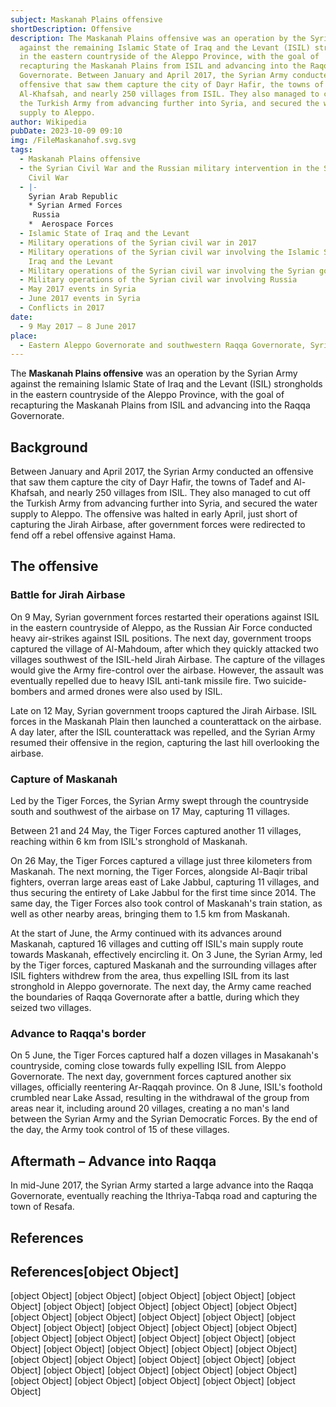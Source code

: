```yaml
---
subject: Maskanah Plains offensive
shortDescription: Offensive
description: The Maskanah Plains offensive was an operation by the Syrian Army
  against the remaining Islamic State of Iraq and the Levant (ISIL) strongholds
  in the eastern countryside of the Aleppo Province, with the goal of
  recapturing the Maskanah Plains from ISIL and advancing into the Raqqa
  Governorate. Between January and April 2017, the Syrian Army conducted an
  offensive that saw them capture the city of Dayr Hafir, the towns of Tadef and
  Al-Khafsah, and nearly 250 villages from ISIL. They also managed to cut off
  the Turkish Army from advancing further into Syria, and secured the water
  supply to Aleppo.
author: Wikipedia
pubDate: 2023-10-09 09:10
img: /FileMaskanahof.svg.svg
tags:
  - Maskanah Plains offensive
  - the Syrian Civil War and the Russian military intervention in the Syrian
    Civil War
  - |-
    Syrian Arab Republic
    * Syrian Armed Forces
     Russia 
    *  Aerospace Forces
  - Islamic State of Iraq and the Levant
  - Military operations of the Syrian civil war in 2017
  - Military operations of the Syrian civil war involving the Islamic State of
    Iraq and the Levant
  - Military operations of the Syrian civil war involving the Syrian government
  - Military operations of the Syrian civil war involving Russia
  - May 2017 events in Syria
  - June 2017 events in Syria
  - Conflicts in 2017
date:
  - 9 May 2017 – 8 June 2017
place:
  - Eastern Aleppo Governorate and southwestern Raqqa Governorate, Syria
---
```


The **Maskanah Plains offensive** was an operation by the Syrian Army against the remaining Islamic State of Iraq and the Levant (ISIL) strongholds in the eastern countryside of the Aleppo Province, with the goal of recapturing the Maskanah Plains from ISIL and advancing into the Raqqa Governorate.

## Background
Between January and April 2017, the Syrian Army conducted an offensive that saw them capture the city of Dayr Hafir, the towns of Tadef and Al-Khafsah, and nearly 250 villages from ISIL. They also managed to cut off the Turkish Army from advancing further into Syria, and secured the water supply to Aleppo. The offensive was halted in early April, just short of capturing the Jirah Airbase, after government forces were redirected to fend off a rebel offensive against Hama.

## The offensive


### Battle for Jirah Airbase
On 9 May, Syrian government forces restarted their operations against ISIL in the eastern countryside of Aleppo, as the Russian Air Force conducted heavy air-strikes against ISIL positions. The next day, government troops captured the village of Al-Mahdoum, after which they quickly attacked two villages southwest of the ISIL-held Jirah Airbase. The capture of the villages would give the Army fire-control over the airbase. However, the assault was eventually repelled due to heavy ISIL anti-tank missile fire. Two suicide-bombers and armed drones were also used by ISIL.

Late on 12 May, Syrian government troops captured the Jirah Airbase. ISIL forces in the Maskanah Plain then launched a counterattack on the airbase. A day later, after the ISIL counterattack was repelled, and the Syrian Army resumed their offensive in the region, capturing the last hill overlooking the airbase.

### Capture of Maskanah
Led by the Tiger Forces, the Syrian Army swept through the countryside south and southwest of the airbase on 17 May, capturing 11 villages.

Between 21 and 24 May, the Tiger Forces captured another 11 villages, reaching within 6 km from ISIL's stronghold of Maskanah.

On 26 May, the Tiger Forces captured a village just three kilometers from Maskanah. The next morning, the Tiger Forces, alongside Al-Baqir tribal fighters, overran large areas east of Lake Jabbul, capturing 11 villages, and thus securing the entirety of Lake Jabbul for the first time since 2014. The same day, the Tiger Forces also took control of Maskanah's train station, as well as other nearby areas, bringing them to 1.5 km from Maskanah.

At the start of June, the Army continued with its advances around Maskanah, captured 16 villages and cutting off ISIL's main supply route towards Maskanah, effectively encircling it. On 3 June, the Syrian Army, led by the Tiger forces, captured Maskanah and the surrounding villages after ISIL fighters withdrew from the area, thus expelling ISIL from its last stronghold in Aleppo governorate. The next day, the Army came reached the boundaries of Raqqa Governorate after a battle, during which they seized two villages.

### Advance to Raqqa's border
On 5 June, the Tiger Forces captured half a dozen villages in Masakanah's countryside, coming close towards fully expelling ISIL from Aleppo Governorate. The next day, government forces captured another six villages, officially reentering Ar-Raqqah province. On 8 June, ISIL's foothold crumbled near Lake Assad, resulting in the withdrawal of the group from areas near it, including around 20 villages, creating a no man's land between the Syrian Army and the Syrian Democratic Forces. By the end of the day, the Army took control of 15 of these villages.

## Aftermath – Advance into Raqqa
In mid-June 2017, the Syrian Army started a large advance into the Raqqa Governorate, eventually reaching the Ithriya-Tabqa road  and capturing the town of Resafa.

## References
## References[object Object]
[object Object]
[object Object]
[object Object]
[object Object]
[object Object]
[object Object]
[object Object]
[object Object]
[object Object]
[object Object]
[object Object]
[object Object]
[object Object]
[object Object]
[object Object]
[object Object]
[object Object]
[object Object]
[object Object]
[object Object]
[object Object]
[object Object]
[object Object]
[object Object]
[object Object]
[object Object]
[object Object]
[object Object]
[object Object]
[object Object]
[object Object]
[object Object]
[object Object]
[object Object]
[object Object]
[object Object]
[object Object]
[object Object]
[object Object]
[object Object]
[object Object]